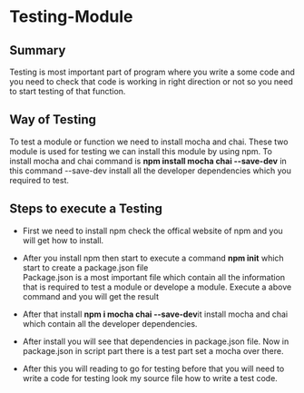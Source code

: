 # Testing-Module

## Summary<br/>

Testing is most important part of program where you write a some code and you need to check that code is working in right direction or not so you need to start testing of that function.<br/>

## Way of Testing 

To test a module or function we need to install mocha and chai. These two module is used for testing we can install this module by using npm. To install mocha and chai command is **npm install mocha chai --save-dev** in this command --save-dev install all the developer dependencies which you required to test.<br/>

## Steps to execute a Testing

- First we need to install npm check the offical website of npm and you will get how to install.<br/>

- After you install npm then start to execute a command **npm init** which start to create a package.json file<br/>
Package.json is a most important file which contain all the information that is required to test a module or develope a module. Execute a above command and you will get the result<br/>

- After that install **npm i mocha chai --save-dev**it install mocha and chai which contain all the developer dependencies.

- After install you will see that dependencies in package.json file. Now in package.json in script part there is a test part set a mocha over there.

- After this you will reading to go for testing before that you will need to write a code for testing look my source file how to write a test code.
